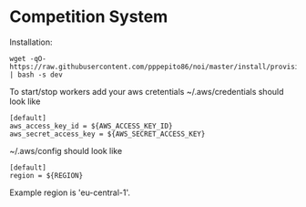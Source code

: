 # Competition System

Installation:
```
wget -qO- https://raw.githubusercontent.com/pppepito86/noi/master/install/provision.sh | bash -s dev
```
To start/stop workers add your aws cretentials
~/.aws/credentials should look like
```
[default]
aws_access_key_id = ${AWS_ACCESS_KEY_ID}
aws_secret_access_key = ${AWS_SECRET_ACCESS_KEY}
```
~/.aws/config should look like
```
[default]
region = ${REGION}
```
Example region is 'eu-central-1'.
